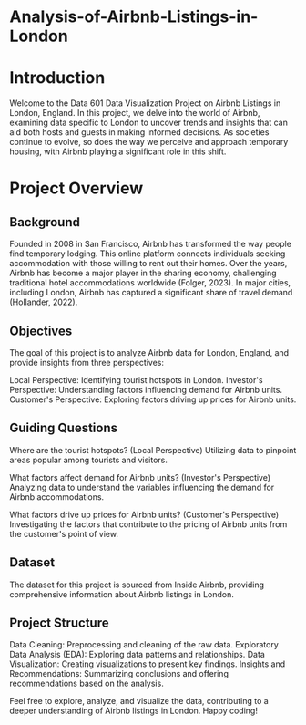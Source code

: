# Analysis-of-Airbnb-Listings-in-London


# Introduction
Welcome to the Data 601 Data Visualization Project on Airbnb Listings in London, England. In this project, we delve into the world of Airbnb, examining data specific to London to uncover trends and insights that can aid both hosts and guests in making informed decisions. As societies continue to evolve, so does the way we perceive and approach temporary housing, with Airbnb playing a significant role in this shift.

# Project Overview
## Background
Founded in 2008 in San Francisco, Airbnb has transformed the way people find temporary lodging. This online platform connects individuals seeking accommodation with those willing to rent out their homes. Over the years, Airbnb has become a major player in the sharing economy, challenging traditional hotel accommodations worldwide (Folger, 2023). In major cities, including London, Airbnb has captured a significant share of travel demand (Hollander, 2022).

## Objectives
The goal of this project is to analyze Airbnb data for London, England, and provide insights from three perspectives:

Local Perspective: Identifying tourist hotspots in London.
Investor's Perspective: Understanding factors influencing demand for Airbnb units.
Customer's Perspective: Exploring factors driving up prices for Airbnb units.

## Guiding Questions
Where are the tourist hotspots? (Local Perspective)
Utilizing data to pinpoint areas popular among tourists and visitors.

What factors affect demand for Airbnb units? (Investor's Perspective)
Analyzing data to understand the variables influencing the demand for Airbnb accommodations.

What factors drive up prices for Airbnb units? (Customer's Perspective)
Investigating the factors that contribute to the pricing of Airbnb units from the customer's point of view.

## Dataset
The dataset for this project is sourced from Inside Airbnb, providing comprehensive information about Airbnb listings in London.

## Project Structure
Data Cleaning: Preprocessing and cleaning of the raw data.
Exploratory Data Analysis (EDA): Exploring data patterns and relationships.
Data Visualization: Creating visualizations to present key findings.
Insights and Recommendations: Summarizing conclusions and offering recommendations based on the analysis.


Feel free to explore, analyze, and visualize the data, contributing to a deeper understanding of Airbnb listings in London. Happy coding!


